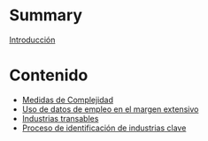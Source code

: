 # Summary

[Introducción](README.md)

# Contenido
- [Medidas de Complejidad]()
- [Uso de datos de empleo en el margen extensivo](contenido/datos_empleo.md)
- [Industrias transables](contenido/transables.md)
- [Proceso de identificación de industrias clave](contenido/identificacion_extensivo.md)
